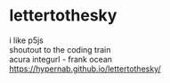 # lettertothesky
i like p5js<br />
shoutout to the coding train<br />
acura integurl - frank ocean<br />
https://hypernab.github.io/lettertothesky/ <br/>
